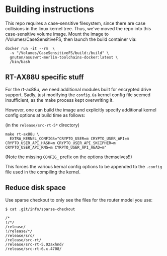 # Building instructions

This repo requires a case-sensitive filesystem, since there are case collisions
in the linux kernel tree.  Thus, we've moved the repo into this case-sensitive
volume image.
Mount the image to /Volumes/CaseSensitiveFS, then launch the build container via:

```
docker run -it --rm  \
  -v "/Volumes/CaseSensitiveFS/build:/build" \
  gnuton/asuswrt-merlin-toolchains-docker:latest \
  /bin/bash
```

## RT-AX88U specific stuff

For the rt-ax88u, we need additional modules built for encrypted drive support.
Sadly, just modifying the `config.6a` kernel config file seemed insufficient,
as the make process kept overwriting it.

However, one can build the image and explicitly specify additional kernel
config options at build time as follows:

(in the `release/src-rt-5*` directory)

```
make rt-ax88u \
  EXTRA_KERNEL_CONFIGS="CRYPTO_USER=m CRYPTO_USER_API=m CRYPTO_USER_API_HASH=m CRYPTO_USER_API_SKCIPHER=m CRYPTO_USER_API_RNG=m CYRPTO_USER_API_AEAD=m"
```

(Note the missing `CONFIG_` prefix on the options themselves!!)

This forces the various kernal config options to be appended to
the `.config` file used in the compiling the kernel.


## Reduce disk space
Use sparse checkout to only see the files for the router model you use:

```
$ cat .git/info/sparse-checkout

/*
!/*/
/release/
!/release/*/
/release/src/
/release/src-rt/
/release/src-rt-5.02axhnd/
/release/src-rt-6.x.4708/
```

